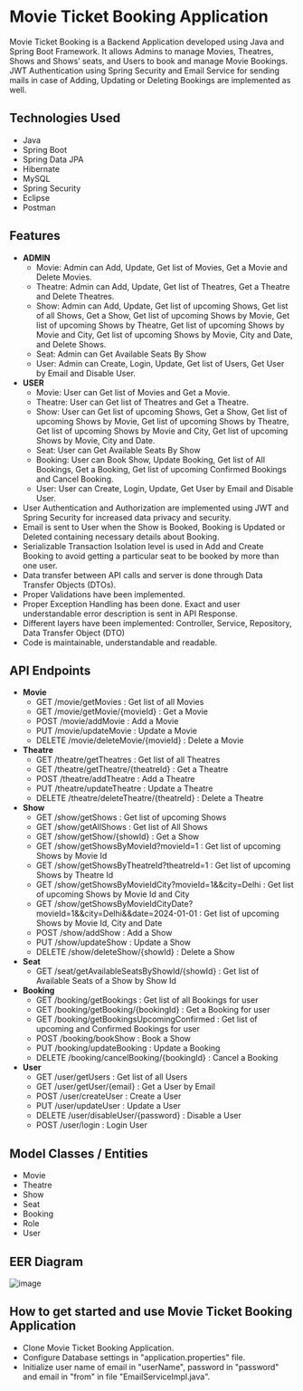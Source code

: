 # Movie Ticket Booking Application
Movie Ticket Booking is a Backend Application developed using Java and Spring Boot Framework. It allows Admins to manage Movies, Theatres, Shows and Shows’ seats, and Users to book and manage Movie Bookings. JWT Authentication using Spring Security and Email Service for sending mails in case of Adding, Updating or Deleting Bookings are implemented as well.
## Technologies Used
- Java
- Spring Boot
- Spring Data JPA
- Hibernate
- MySQL
- Spring Security
- Eclipse
- Postman
## Features
- **ADMIN**
  - Movie: Admin can Add, Update, Get list of Movies, Get a Movie and Delete Movies.
  - Theatre: Admin can Add, Update, Get list of Theatres, Get a Theatre and Delete Theatres.
  - Show: Admin can Add, Update, Get list of upcoming Shows, Get list of all Shows, Get a Show, Get list of upcoming Shows by Movie, Get list of upcoming Shows by Theatre, Get list of upcoming Shows by Movie and City, Get list of upcoming Shows by Movie, City and Date, and Delete Shows.
  - Seat: Admin can Get Available Seats By Show
  - User: Admin can Create, Login, Update, Get list of Users, Get User by Email and Disable User.
- **USER**
  - Movie: User can Get list of Movies and Get a Movie.
  - Theatre: User can Get list of Theatres and Get a Theatre.
  - Show: User can Get list of upcoming Shows, Get a Show, Get list of upcoming Shows by Movie, Get list of upcoming Shows by Theatre, Get list of upcoming Shows by Movie and City, Get list of upcoming Shows by Movie, City and Date.
  - Seat: User can Get Available Seats By Show
  - Booking: User can Book Show, Update Booking, Get list of All Bookings, Get a Booking, Get list of upcoming Confirmed Bookings and Cancel Booking. 
  - User: User can Create, Login, Update, Get User by Email and Disable User.
- User Authentication and Authorization are implemented using JWT and Spring Security for increased data privacy and security.
- Email is sent to User when the Show is Booked, Booking is Updated or Deleted containing necessary details about Booking.
- Serializable Transaction Isolation level is used in Add and Create Booking to avoid getting a particular seat to be booked by more than one user.
- Data transfer between API calls and server is done through Data Transfer Objects (DTOs).
- Proper Validations have been implemented.
- Proper Exception Handling has been done. Exact and user understandable error description is sent in API Response.
- Different layers have been implemented: Controller, Service, Repository, Data Transfer Object (DTO)
- Code is maintainable, understandable and readable.
## API Endpoints
- **Movie**
  - GET /movie/getMovies : Get list of all Movies
  - GET /movie/getMovie/{movieId} : Get a Movie
  - POST /movie/addMovie : Add a Movie
  - PUT /movie/updateMovie : Update a Movie
  - DELETE /movie/deleteMovie/{movieId} : Delete a Movie
- **Theatre**
  - GET /theatre/getTheatres : Get list of all Theatres
  - GET /theatre/getTheatre/{theatreId} : Get a Theatre
  - POST /theatre/addTheatre : Add a Theatre
  - PUT /theatre/updateTheatre : Update a Theatre
  - DELETE /theatre/deleteTheatre/{theatreId} : Delete a Theatre
- **Show**
  - GET /show/getShows : Get list of upcoming Shows
  - GET /show/getAllShows : Get list of All Shows
  - GET /show/getShow/{showId} : Get a Show
  - GET /show/getShowsByMovieId?movieId=1 : Get list of upcoming Shows by Movie Id
  - GET /show/getShowsByTheatreId?theatreId=1 : Get list of upcoming Shows by Theatre Id
  - GET /show/getShowsByMovieIdCity?movieId=1&&city=Delhi : Get list of upcoming Shows by Movie Id and City
  - GET /show/getShowsByMovieIdCityDate?movieId=1&&city=Delhi&&date=2024-01-01 : Get list of upcoming Shows by Movie Id, City and Date
  - POST /show/addShow : Add a Show
  - PUT /show/updateShow : Update a Show
  - DELETE /show/deleteShow/{showId} : Delete a Show
- **Seat**
  - GET /seat/getAvailableSeatsByShowId/{showId} : Get list of Available Seats of a Show by Show Id
- **Booking**
  - GET /booking/getBookings : Get list of all Bookings for user
  - GET /booking/getBooking/{bookingId} : Get a Booking for user
  - GET /booking/getBookingsUpcomingConfirmed : Get list of upcoming and Confirmed Bookings for user
  - POST /booking/bookShow : Book a Show
  - PUT /booking/updateBooking : Update a Booking
  - DELETE /booking/cancelBooking/{bookingId} : Cancel a Booking
- **User**
  - GET /user/getUsers : Get list of all Users
  - GET /user/getUser/{email} : Get a User by Email
  - POST /user/createUser : Create a User
  - PUT /user/updateUser : Update a User
  - DELETE /user/disableUser/{password} : Disable a User
  - POST /user/login : Login User
## Model Classes / Entities
- Movie
- Theatre
- Show
- Seat
- Booking
- Role
- User
## EER Diagram
![image](https://github.com/nitinrana09/Movie-Ticket-Booking/assets/61656356/19e6c48e-eaa4-40fb-a749-e93517378c72)
## How to get started and use Movie Ticket Booking Application
- Clone Movie Ticket Booking Application.
- Configure Database settings in "application.properties" file.
- Initialize user name of email in "userName", password in "password" and email in "from" in file "EmailServiceImpl.java". 

